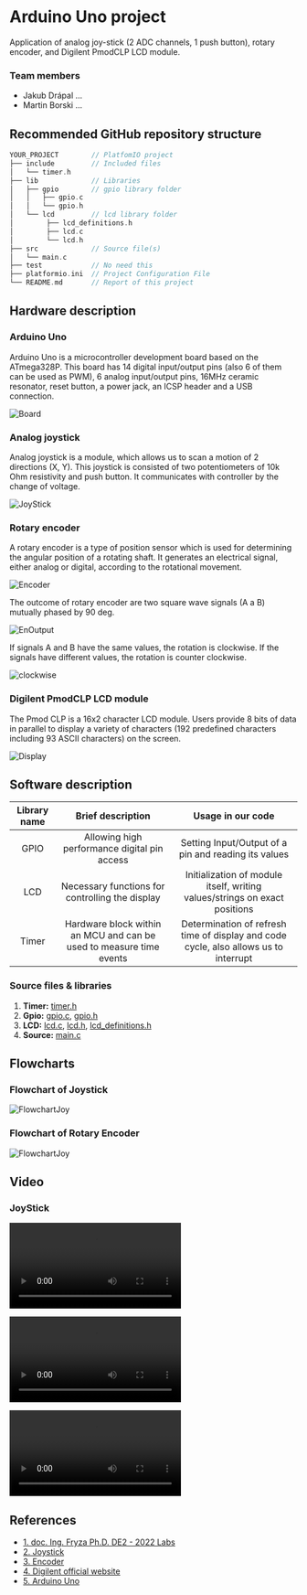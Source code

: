 # Arduino Uno project

Application of analog joy-stick (2 ADC channels, 1 push button), rotary encoder, and Digilent PmodCLP LCD module.

### Team members

* Jakub Drápal ...
* Martin Borski ...

## Recommended GitHub repository structure

   ```c
   YOUR_PROJECT        // PlatfomIO project
   ├── include         // Included files
   │   └── timer.h
   ├── lib             // Libraries
   │   ├── gpio        // gpio library folder
   │   │   ├── gpio.c  
   │   │   └── gpio.h  
   │   └── lcd         // lcd library folder
   │        ├── lcd_definitions.h
   │        ├── lcd.c
   │        └── lcd.h
   ├── src             // Source file(s)
   │   └── main.c
   ├── test            // No need this
   ├── platformio.ini  // Project Configuration File
   └── README.md       // Report of this project
   ```

## Hardware description

### Arduino Uno

Arduino Uno is a microcontroller development board based on the ATmega328P. This board has 14 digital input/output pins (also 6 of them can be used as PWM), 6 analog input/output pins, 16MHz ceramic resonator, reset button, a power jack, an ICSP header and a USB connection.

![Board](Pictures/ArduinoUnoBoard.jpg)

### Analog joystick

Analog joystick is a module, which allows us to scan a motion of 2 directions (X, Y). This joystick is consisted of two potentiometers of 10k Ohm resistivity and push button. It communicates with controller by the change of voltage.

![JoyStick](Pictures/JoyStick.jpg)

### Rotary encoder

A rotary encoder is a type of position sensor which is used for determining the angular position of a rotating shaft. It generates an electrical signal, either analog or digital, according to the rotational movement.

![Encoder](Pictures/RotaryEncoder.jpg)

The outcome of rotary encoder are two square wave signals (A a B) mutually phased by 90 deg.

![EnOutput](Pictures/EncoderOutput.jpg)

 If signals A and B have the same values, the rotation is clockwise. If the signals have different values, the rotation is counter clockwise.

![clockwise](Pictures/EncoderClockWise.jpg)

### Digilent PmodCLP LCD module

The Pmod CLP is a 16x2 character LCD module. Users provide 8 bits of data in parallel to display a variety of characters (192 predefined characters including 93 ASCII characters) on the screen.

![Display](Pictures/Display.jpg)

## Software description

| **Library name** | **Brief description** | **Usage in our code** |
   | :-: | :-: | :-: |
   | GPIO  | Allowing high performance digital pin access | Setting Input/Output of a pin and reading its values |
   | LCD   | Necessary functions for controlling the display | Initialization of module itself, writing values/strings on exact positions |
   | Timer | Hardware block within an MCU and can be used to measure time events | Determination of refresh time of display and code cycle, also allows us to interrupt |

   ### Source files & libraries

 1. **Timer:** [timer.h](https://github.com/jdrapal/digital-electronics-2/blob/main/09-project1/include/timer.h)
 2. **Gpio:** [gpio.c](https://github.com/jdrapal/digital-electronics-2/blob/main/09-project1/lib/gpio/gpio.c), [gpio.h](https://github.com/jdrapal/digital-electronics-2/blob/main/09-project1/lib/gpio/gpio.h)
 3. **LCD:** [lcd.c](https://github.com/jdrapal/digital-electronics-2/blob/main/09-project1/lib/lcd/lcd.c), [lcd.h](https://github.com/jdrapal/digital-electronics-2/blob/main/09-project1/lib/lcd/lcd.h), [lcd_definitions.h](https://github.com/jdrapal/digital-electronics-2/blob/main/09-project1/lib/lcd/lcd_definitions.h)
 4. **Source:** [main.c](https://github.com/jdrapal/digital-electronics-2/blob/main/09-project1/src/main.c)

## Flowcharts

### Flowchart of Joystick

![FlowchartJoy](Pictures/FlowJS.png)

### Flowchart of Rotary Encoder

![FlowchartJoy](Pictures/FlowEn.png)

## Video

### JoyStick

![FlowchartJoy](Pictures/VideoJoyStick.mp4)

![FlowchartJoy](Pictures/VideoEnSW.mp4)

![FlowchartJoy](Pictures/VideoRotaryEn.mp4)

## References

* [1. doc. Ing. Fryza Ph.D. DE2 - 2022 Labs](https://github.com/tomas-fryza/digital-electronics-2/tree/master/labs)
* [2. Joystick](https://navody.dratek.cz/navody-k-produktum/arduino-joystick-ps2.html)
* [3. Encoder](https://howtomechatronics.com/tutorials/arduino/rotary-encoder-works-use-arduino/?fbclid=IwAR1UxOQv36Y3HIfpMDaVhkYf1JpnIz0Ywbn_U0N9zagLQHEsaXvEKFfGdwQ)
* [4. Digilent official website](https://projects.digilentinc.com/products/pmod-clp)
* [5. Arduino Uno](https://docs.arduino.cc/retired/boards/arduino-uno-rev3-with-long-pins)